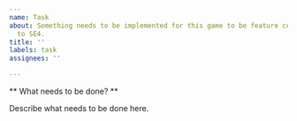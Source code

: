 ```yaml
---
name: Task
about: Something needs to be implemented for this game to be feature complete as compared
  to SE4.
title: ''
labels: task
assignees: ''

---
```


** What needs to be done? **

Describe what needs to be done here.
